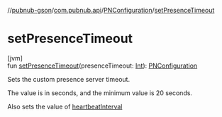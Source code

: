 //[pubnub-gson](../../../index.md)/[com.pubnub.api](../index.md)/[PNConfiguration](index.md)/[setPresenceTimeout](set-presence-timeout.md)

# setPresenceTimeout

[jvm]\
fun [setPresenceTimeout](set-presence-timeout.md)(presenceTimeout: [Int](https://kotlinlang.org/api/latest/jvm/stdlib/kotlin/-int/index.html)): [PNConfiguration](index.md)

Sets the custom presence server timeout.

The value is in seconds, and the minimum value is 20 seconds.

Also sets the value of [heartbeatInterval](heartbeat-interval.md)
